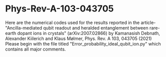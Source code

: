 # Phys-Rev-A-103-043705
Here are the numerical codes used for the results reported in the article- 
"Ancilla-mediated qubit readout and heralded entanglement between rare-earth dopant ions in crystals" (arXiv:2007.02866)
by Kamanasish Debnath, Alexander Kiilerich and Klaus Mølmer, Phys. Rev. A 103, 043705 (2021)
Please begin with the file titled "Error_probability_ideal_qubit_ion.py" which contains all major comments.
